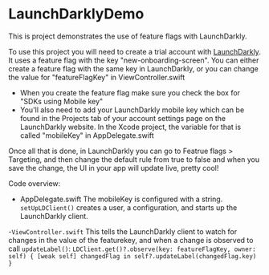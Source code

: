 #  LaunchDarklyDemo

This is project demonstrates the use of feature flags with LaunchDarkly.

To use this project you will need to create a trial account with [LaunchDarkly](https://launchdarkly.com/). It uses a feature flag with the key "new-onboarding-screen". You can either create a feature flag with the same key in LaunchDarkly, or you can change the value for "featureFlagKey" in ViewController.swift
- When you create the feature flag make sure you check the box for  "SDKs using Mobile key"
- You'll also need to add your LaunchDarkly mobile key which can be found in the Projects tab of your account settings page on the LaunchDarkly website. In the Xcode project, the variable for that is called "mobileKey" in AppDelegate.swift

Once all that is done, in LaunchDarkly you can go to Featrue flags > Targeting, and then change the default rule from true to false and when you save the change, the UI in your app will update live, pretty cool!

Code overview:
- AppDelegate.swift
    The mobileKey is configured with a string.
    `setUpLDClient()` creates a user, a configuration, and starts up the LaunchDarkly client.
    
-`ViewController.swift`
This tells the LaunchDarkly client to watch for changes in the value of the featurekey, and when a change is observed to call `updateLabel()`:
 `LDClient.get()?.observe(key: featureFlagKey, owner: self) { [weak self] changedFlag in
    self?.updateLabel(changedFlag.key)
}`
